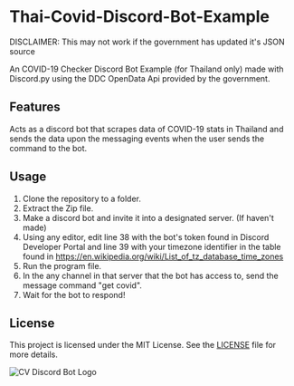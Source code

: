 # Thai-Covid-Discord-Bot-Example
DISCLAIMER: This may not work if the government has updated it's JSON source

An COVID-19 Checker Discord Bot Example (for Thailand only) made with Discord.py using the DDC OpenData Api provided by the government.

## Features
Acts as a discord bot that scrapes data of COVID-19 stats in Thailand and sends the data upon the messaging events when the user sends the command to the bot.

## Usage
1. Clone the repository to a folder.
2. Extract the Zip file.
3. Make a discord bot and invite it into a designated server. (If haven't made)
4. Using any editor, edit line 38 with the bot's token found in Discord Developer Portal and line 39 with your timezone identifier in the table found in https://en.wikipedia.org/wiki/List_of_tz_database_time_zones
5. Run the program file.
6. In the any channel in that server that the bot has access to, send the message command "get covid".
7. Wait for the bot to respond!

## License
This project is licensed under the MIT License. See the [LICENSE](https://github.com/punyathorn/Thai-Covid-Discord-Bot-Example/blob/main/LICENSE) file for more details.

![CV Discord Bot Logo](https://user-images.githubusercontent.com/93460088/224713278-47c9ee5d-687d-4dfa-8f1d-e56cdd682f38.png)
